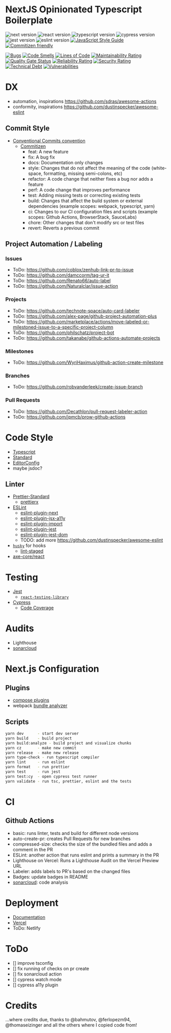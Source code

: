 # NextJS Opinionated Typescript Boilerplate

![next version](https://img.shields.io/badge/next-latest-brightgreen) ![react version](https://img.shields.io/badge/react-17.0.1-brightgreen) ![typescript version](https://img.shields.io/badge/typescript-4.1.3-brightgreen) ![cypress version](https://img.shields.io/badge/cypress-6.2.0-brightgreen) ![jest version](https://img.shields.io/badge/jest-26.6.3-brightgreen) ![eslint version](https://img.shields.io/badge/eslint-7.16.0-brightgreen) [![JavaScript Style Guide](https://img.shields.io/badge/code_style-standard-brightgreen.svg)](https://standardjs.com) [![Commitizen friendly](https://img.shields.io/badge/commitizen-friendly-brightgreen.svg)](http://commitizen.github.io/cz-cli/)

[![Bugs](https://sonarcloud.io/api/project_badges/measure?project=einSelbst_feehikel&metric=bugs)](https://sonarcloud.io/dashboard?id=einSelbst_feehikel) [![Code Smells](https://sonarcloud.io/api/project_badges/measure?project=einSelbst_feehikel&metric=code_smells)](https://sonarcloud.io/dashboard?id=einSelbst_feehikel) [![Lines of Code](https://sonarcloud.io/api/project_badges/measure?project=einSelbst_feehikel&metric=ncloc)](https://sonarcloud.io/dashboard?id=einSelbst_feehikel) [![Maintainability Rating](https://sonarcloud.io/api/project_badges/measure?project=einSelbst_feehikel&metric=sqale_rating)](https://sonarcloud.io/dashboard?id=einSelbst_feehikel) [![Quality Gate Status](https://sonarcloud.io/api/project_badges/measure?project=einSelbst_feehikel&metric=alert_status)](https://sonarcloud.io/dashboard?id=einSelbst_feehikel) [![Reliability Rating](https://sonarcloud.io/api/project_badges/measure?project=einSelbst_feehikel&metric=reliability_rating)](https://sonarcloud.io/dashboard?id=einSelbst_feehikel) [![Security Rating](https://sonarcloud.io/api/project_badges/measure?project=einSelbst_feehikel&metric=security_rating)](https://sonarcloud.io/dashboard?id=einSelbst_feehikel) [![Technical Debt](https://sonarcloud.io/api/project_badges/measure?project=einSelbst_feehikel&metric=sqale_index)](https://sonarcloud.io/dashboard?id=einSelbst_feehikel) [![Vulnerabilities](https://sonarcloud.io/api/project_badges/measure?project=einSelbst_feehikel&metric=vulnerabilities)](https://sonarcloud.io/dashboard?id=einSelbst_feehikel)

# DX

- automation, inspirations https://github.com/sdras/awesome-actions
- conformity, inspirations https://github.com/dustinspecker/awesome-eslint

## Commit Style

- [Conventional Commits convention](https://www.conventionalcommits.org/)
  - [Commitizen](https://github.com/commitizen/cz-cli)
    - feat: A new feature
    - fix: A bug fix
    - docs: Documentation only changes
    - style: Changes that do not affect the meaning of the code (white-space, formatting, missing semi-colons, etc)
    - refactor: A code change that neither fixes a bug nor adds a feature
    - perf: A code change that improves performance
    - test: Adding missing tests or correcting existing tests
    - build: Changes that affect the build system or external dependencies (example scopes: webpack, typescript, yarn)
    - ci: Changes to our CI configuration files and scripts (example scopes: Github Actions, BrowserStack, SauceLabs)
    - chore: Other changes that don't modify src or test files
    - revert: Reverts a previous commit

## Project Automation / Labeling

### Issues

- ToDo: https://github.com/coblox/zenhub-link-pr-to-issue
- ToDo: https://github.com/damccorm/tag-ur-it
- ToDo: https://github.com/Renato66/auto-label
- ToDo: https://github.com/Naturalclar/issue-action

### Projects

- ToDo: https://github.com/technote-space/auto-card-labeler
- ToDo: https://github.com/alex-page/github-project-automation-plus
- ToDo: https://github.com/marketplace/actions/move-labeled-or-milestoned-issue-to-a-specific-project-column
- ToDo: https://github.com/philschatz/project-bot
- ToDo: https://github.com/takanabe/github-actions-automate-projects

### Milestones

- ToDo: https://github.com/WyriHaximus/github-action-create-milestone

### Branches

- ToDo: https://github.com/robvanderleek/create-issue-branch

### Pull Requests

- ToDo: https://github.com/Decathlon/pull-request-labeler-action
- ToDo: https://github.com/jpmcb/prow-github-actions

# Code Style

- [Typescript](https://www.typescriptlang.org/)
- [Standard](https://github.com/standard/standard)
- [EditorConfig](https://editorconfig.org/)
- maybe jsdoc?

## Linter

- [Prettier-Standard](https://github.com/sheerun/prettier-standard)
  - [prettierx](https://github.com/brodybits/prettierx/)
- [ESLint](https://eslint.org/)
  - [eslint-plugin-next](https://github.com/vercel/next.js/tree/canary/packages/eslint-plugin-next)
  - [eslint-plugin-jsx-a11y]()
  - [eslint-plugin-import](https://github.com/benmosher/eslint-plugin-import)
  - [eslint-plugin-jest](https://github.com/jest-community/eslint-plugin-jest)
  - [eslint-plugin-jest-dom](https://github.com/testing-library/eslint-plugin-jest-dom)
  - TODO: add more https://github.com/dustinspecker/awesome-eslint
- [`husky`](https://github.com/typicode/husky) for hooks
  - [lint-staged](https://github.com/okonet/lint-staged)
- [axe-core/react](https://github.com/dequelabs/axe-core-npm)

# Testing

- [Jest](https://jestjs.io/)
  - [`react-testing-library`](https://testing-library.com/docs/react-testing-library/intro)
- [Cypress](https://www.cypress.io/)
  - [Code Coverage](https://docs.cypress.io/guides/tooling/code-coverage.html)

# Audits

- Lighthouse
- [sonarcloud](https://sonarcloud.io/)

# Next.js Configuration

## Plugins

- [compose plugins](https://github.com/cyrilwanner/next-compose-plugins)
- webpack [bundle analyzer](https://github.com/vercel/next.js/tree/canary/packages/next-bundle-analyzer)

## Scripts

```bash
yarn dev      - start dev server
yarn build    - build project
yarn build:analyze - build project and visualize chunks
yarn cz       - make new commit
yarn release  - make new release
yarn type-check - run typescript compiler
yarn lint     - run eslint
yarn format   - run prettier
yarn test     - run jest
yarn test:cy  - open cypress test runner
yarn validate - run tsc, prettier, eslint and the tests
```

# CI

## Github Actions

- basic: runs linter, tests and build for different node versions
- auto-create-pr: creates Pull Requests for new branches
- compressed-size: checks the size of the bundled files and adds a comment in the PR
- ESLint: another action that runs eslint and prints a summary in the PR
- Lighthouse on Vercel: Runs a Lighthouse Audit on the Vercel Preview URL
- Labeler: adds labels to PR's based on the changed files
- Badges: update badges in README
- [sonarcloud](https://github.com/SonarSource/sonarcloud-github-action): code analysis

# Deployment

- [Documentation](https://nextjs.org/docs/deployment)
- [Vercel](https://vercel.com/import?filter=next.js)
- ToDo: Netlify

# ToDo

- [] improve tsconfig
- [] fix running of checks on pr create
- [] fix sonarcloud action
- [] cypress watch mode
- [] cypress a11y plugin

# Credits

...where credits due, thanks to @bahmutov, @ferlopezm94, @thomaseizinger and all the others where I copied code from!
